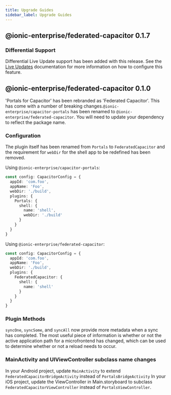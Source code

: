 ```yaml
---
title: Upgrade Guides
sidebar_label: Upgrade Guides
---
```


## @ionic-enterprise/federated-capacitor 0.1.7

### Differential Support
Differential Live Update support has been added with this release. See the [Live Updates](live-updates) documentation for more information on how to configure this feature.

## @ionic-enterprise/federated-capacitor 0.1.0

'Portals for Capacitor' has been rebranded as 'Federated Capacitor'. This has come with
a number of breaking changes.`@ionic-enterprise/capacitor-portals` has been renamed to `@ionic-enterprise/federated-capacitor`.
You will need to update your dependency to reflect the package name.

### Configuration

The plugin itself has been renamed from `Portals` to `FederatedCapacitor` and the requirement for `webDir` for the shell app to be redefined has been removed.

Using `@ionic-enterprise/capacitor-portals`:
```typescript
const config: CapacitorConfig = {
  appId: 'com.foo',
  appName: 'Foo',
  webDir: './build',
  plugins: {
    Portals: {
      shell: {
        name: 'shell',
        webDir: './build'
      }
    }
  }
}
```

Using `@ionic-enterprise/federated-capacitor`:
```typescript
const config: CapacitorConfig = {
  appId: 'com.foo',
  appName: 'Foo',
  webDir: './build',
  plugins: {
    FederatedCapacitor: {
      shell: {
        name: 'shell'
      }
    }
  }
}
```

### Plugin Methods

`syncOne`, `syncSome`, and `syncAll` now provide more metadata when a sync has completed.
The most useful piece of information is whether or not the active application path for a
microfrontend has changed, which can be used to determine whether or not a reload needs to
occur.

### MainActivity and UIViewController subclass name changes

In your Android project, update `MainActivity` to extend `FederatedCapacitorBridgeActivity` instead of `PortalsBridgeActivity`
In your iOS project, update the ViewController in Main.storyboard to subclass `FederatedCapacitorViewController` instead of `PortalsViewController`.

